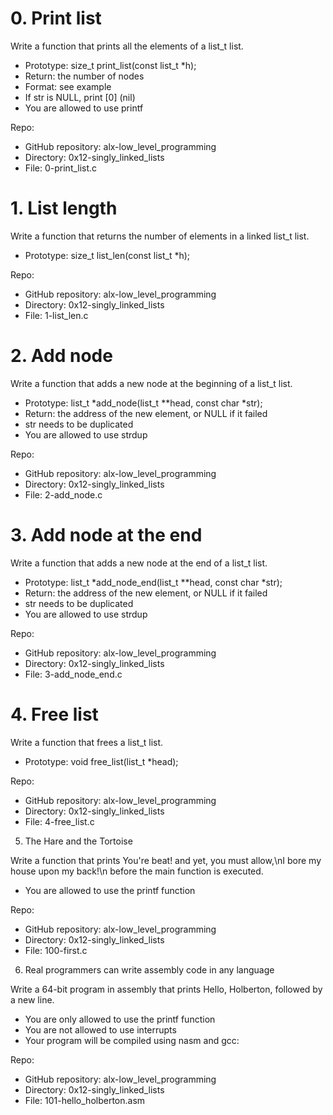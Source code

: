 # 0. Print list

Write a function that prints all the elements of a list_t list.

- Prototype: size_t print_list(const list_t *h);
- Return: the number of nodes
- Format: see example
- If str is NULL, print [0] (nil)
- You are allowed to use printf

Repo:
- GitHub repository: alx-low_level_programming
- Directory: 0x12-singly_linked_lists
- File: 0-print_list.c


# 1. List length

Write a function that returns the number of elements in a linked list_t list.

- Prototype: size_t list_len(const list_t *h);

Repo:
- GitHub repository: alx-low_level_programming
- Directory: 0x12-singly_linked_lists
- File: 1-list_len.c

# 2. Add node

Write a function that adds a new node at the beginning of a list_t list.

- Prototype: list_t *add_node(list_t **head, const char *str);
- Return: the address of the new element, or NULL if it failed
- str needs to be duplicated
- You are allowed to use strdup

Repo:
- GitHub repository: alx-low_level_programming
- Directory: 0x12-singly_linked_lists
- File: 2-add_node.c


# 3. Add node at the end

Write a function that adds a new node at the end of a list_t list.

- Prototype: list_t *add_node_end(list_t **head, const char *str);
- Return: the address of the new element, or NULL if it failed
- str needs to be duplicated
- You are allowed to use strdup

Repo:
- GitHub repository: alx-low_level_programming
- Directory: 0x12-singly_linked_lists
- File: 3-add_node_end.c

# 4. Free list

Write a function that frees a list_t list.

- Prototype: void free_list(list_t *head);

Repo:
- GitHub repository: alx-low_level_programming
- Directory: 0x12-singly_linked_lists
- File: 4-free_list.c

5. The Hare and the Tortoise

Write a function that prints You're beat! and yet, you must allow,\nI bore my house upon my back!\n before the main function is executed.

- You are allowed to use the printf function

Repo:
- GitHub repository: alx-low_level_programming
- Directory: 0x12-singly_linked_lists
- File: 100-first.c

6. Real programmers can write assembly code in any language

Write a 64-bit program in assembly that prints Hello, Holberton, followed by a new line.

- You are only allowed to use the printf function
- You are not allowed to use interrupts
- Your program will be compiled using nasm and gcc:

Repo:
- GitHub repository: alx-low_level_programming
- Directory: 0x12-singly_linked_lists
- File: 101-hello_holberton.asm

